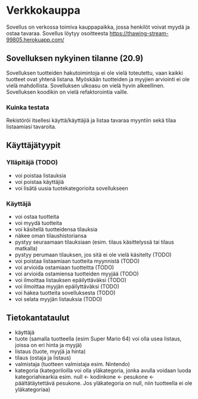 # Verkkokauppa

Sovellus on verkossa toimiva kauppapaikka, jossa henkilöt voivat myydä ja ostaa tavaraa. Sovellus löytyy osoitteesta https://thawing-stream-99805.herokuapp.com/

## Sovelluksen nykyinen tilanne (20.9)
Sovelluksen tuotteiden hakutoimintoja ei ole vielä toteutettu, vaan kaikki tuotteet ovat yhtenä listana. Myöskään tuotteiden ja myyjien arviointi ei ole vielä mahdollista. Sovelluksen ulkoasu on vielä hyvin alkeellinen. Sovelluksen koodikin on vielä refaktorointia vaille.
### Kuinka testata
Rekistöröi itsellesi käyttä/käyttäjiä ja listaa tavaraa myyntiin sekä tilaa listaamiasi tavaroita.

## Käyttäjätyypit
### Ylläpitäjä (TODO)
- voi poistaa listauksia
- voi poistaa käyttäjiä
- voi lisätä uusia tuotekategorioita sovellukseen

### Käyttäjä

- voi ostaa tuotteita
- voi myydä tuotteita
- voi käsitellä tuotteidensa tilauksia
- näkee oman tilaushistoriansa
- pystyy seuraamaan tilauksiaan (esim. tilaus käsittelyssä tai tilaus matkalla)
- pystyy perumaan tilauksen, jos sitä ei ole vielä käsitelty (TODO)
- voi poistaa listaamiaan tuotteita myynnistä (TODO)
- voi arvioida ostamiaan tuotteitta (TODO)
- voi arvioida ostamiensa tuotteiden myyjää (TODO)
- voi ilmoittaa listauksen epäilyttäväksi (TODO)
- voi ilmoittaa myyjän epäilyttäväksi (TODO)
- voi hakea tuotteita sovelluksesta (TODO)
- voi selata myyjän listauksia (TODO)

## Tietokantataulut
- käyttäjä
- tuote (samalla tuotteella (esim Super Mario 64) voi olla usea listaus, joissa on eri hinta ja myyjä)
- listaus (tuote, myyjä ja hinta)
- tilaus (ostaja ja listaus)
- valmistaja (tuotteen valmistaja esim. Nintendo) 
- kategoria (kategoriloilla voi olla yläkategoria, jonka avulla voidaan luoda kategoriahiearkia esim. null <- kodinkone <- pesukone <- päältätäytettävä pesukone. Jos yläkategoria on null, niin tuotteella ei ole yläkategoriaa)


